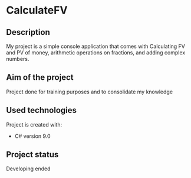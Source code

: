# CalculateFV

## Description
My project is a simple console application that comes with Calculating FV and PV of money, arithmetic operations on fractions, and adding complex numbers.

## Aim of the project
Project done for training purposes and to consolidate my knowledge

## Used technologies
Project is created with:
* C# version 9.0 

## Project status
Developing ended 
